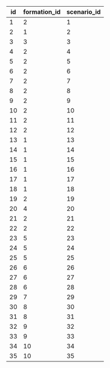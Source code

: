 |id|formation_id|scenario_id|
| --- | --- | --- |
|1|2|1|
|2|1|2|
|3|3|3|
|4|2|4|
|5|2|5|
|6|2|6|
|7|2|7|
|8|2|8|
|9|2|9|
|10|2|10|
|11|2|11|
|12|2|12|
|13|1|13|
|14|1|14|
|15|1|15|
|16|1|16|
|17|1|17|
|18|1|18|
|19|2|19|
|20|4|20|
|21|2|21|
|22|2|22|
|23|5|23|
|24|5|24|
|25|5|25|
|26|6|26|
|27|6|27|
|28|6|28|
|29|7|29|
|30|8|30|
|31|8|31|
|32|9|32|
|33|9|33|
|34|10|34|
|35|10|35|